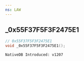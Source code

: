 ```yaml
---
ns: LAW
---
```

## _0x55F37F5F3F2475E1

```c
// 0x55F37F5F3F2475E1
void _0x55F37F5F3F2475E1();
```

```
NativeDB Introduced: v1207
```


